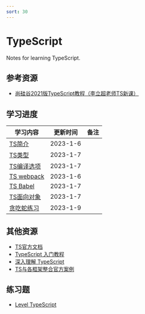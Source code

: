 ```yaml
---
sort: 30
---
```

# **TypeScript**

Notes for learning TypeScript.



## **参考资源**

- [尚硅谷2021版TypeScript教程（李立超老师TS新课）](https://www.bilibili.com/video/BV1Xy4y1v7S2?p=6)



## **学习进度**

| **学习内容**                                                 | **更新时间** | **备注**                                            |
| ------------------ | ------------ | ----------------------------------- |
| [TS简介](./001.TS简介.md) | 2023-1-6   |                                                     |
| [TS类型](./002.TS类型.md) | 2023-1-7   |                                                     |
| [TS编译选项](./003.TS编译选项.md) | 2023-1-7   |                          |
| [TS webpack](./004.TS%20webpack.md) | 2023-1-6   |  |
| [TS Babel](./005.TS%20Babel.md)| 2023-1-7   |                                                     |
| [TS面向对象](./006.TS面向对象.md) | 2023-1-7   |                                                     |
| [贪吃蛇练习](https://github.com/ironartisan/front-notes/tree/master/TypeScript/code/chapt002) | 2023-1-9   |                                                     |



## **其他资源**

-   [TS官方文档](https://www.tslang.cn/docs/home.html)
-   [TypeScript 入门教程](https://ts.xcatliu.com/)
-   [深入理解 TypeScript](https://jkchao.github.io/typescript-book-chinese/)
-   [TS与各框架整合官方案例](https://www.tslang.cn/samples/index.html)



## **练习题**

- [Level TypeScript](https://type-level-typescript.com/)


